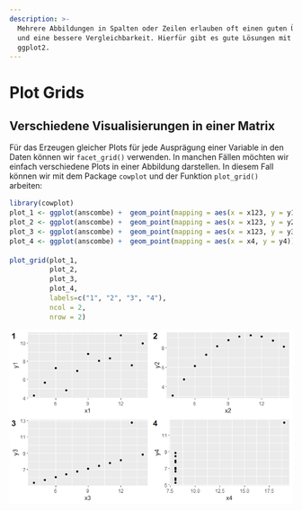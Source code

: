 ```yaml
---
description: >-
  Mehrere Abbildungen in Spalten oder Zeilen erlauben oft einen guten Überblick
  und eine bessere Vergleichbarkeit. Hierfür gibt es gute Lösungen mit R und
  ggplot2.
---
```


# Plot Grids

## Verschiedene Visualisierungen in einer Matrix

Für das Erzeugen gleicher Plots für jede Ausprägung einer Variable in den Daten können wir `facet_grid()` verwenden. In manchen Fällen möchten wir einfach verschiedene Plots in einer Abbildung darstellen. In diesem Fall können wir mit dem Package `cowplot` und der Funktion `plot_grid()` arbeiten:

```r
library(cowplot)
plot_1 <- ggplot(anscombe) +  geom_point(mapping = aes(x = x123, y = y1)) + xlab("x1")
plot_2 <- ggplot(anscombe) +  geom_point(mapping = aes(x = x123, y = y2)) + xlab("x2")
plot_3 <- ggplot(anscombe) +  geom_point(mapping = aes(x = x123, y = y3)) + xlab("x3")
plot_4 <- ggplot(anscombe) +  geom_point(mapping = aes(x = x4, y = y4)) + xlab("x4")

plot_grid(plot_1,
          plot_2,
          plot_3,
          plot_4, 
          labels=c("1", "2", "3", "4"),
          ncol = 2,
          nrow = 2)
```

![Vier Visualisierungen in einer Matrix.](<../../../.gitbook/assets/image (33).png>)
